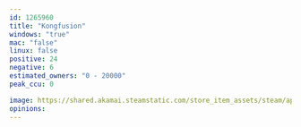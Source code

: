 ```yaml
---
id: 1265960
title: "Kongfusion"
windows: "true"
mac: "false"
linux: false
positive: 24
negative: 6
estimated_owners: "0 - 20000"
peak_ccu: 0

image: https://shared.akamai.steamstatic.com/store_item_assets/steam/apps/1265960/header.jpg?t=1667552936
opinions:
---
```

